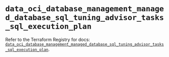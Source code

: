 # `data_oci_database_management_managed_database_sql_tuning_advisor_tasks_sql_execution_plan`

Refer to the Terraform Registry for docs: [`data_oci_database_management_managed_database_sql_tuning_advisor_tasks_sql_execution_plan`](https://registry.terraform.io/providers/oracle/oci/7.19.0/docs/data-sources/database_management_managed_database_sql_tuning_advisor_tasks_sql_execution_plan).
